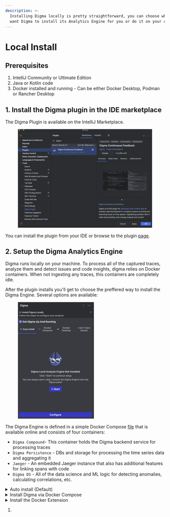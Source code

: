 ```yaml
---
description: >-
  Installing Digma locally is pretty straightforward, you can choose whether you
  want Digma to install its Analytics Engine for you or do it on your own.
---
```


# Local Install

## Prerequisites

1. IntelliJ Community or Ultimate Edition
2. Java or Kotlin code
3. Docker installed and running - Can be either Docker Desktop, Podman or Rancher Desktop&#x20;

## 1. Install the Digma plugin in the IDE marketplace

The Digma Plugin is available on the IntelliJ Marketplace.&#x20;

<figure><img src=".gitbook/assets/image (2).png" alt=""><figcaption></figcaption></figure>

You can install the plugin from your IDE or browse to the plugin [page](https://plugins.jetbrains.com/plugin/19470-digma-continuous-feedback). &#x20;

## 2.  Setup the Digma Analytics Engine

Digma runs locally on your machine. To process all of the captured traces, analyze them and detect issues and code insights, digma relies on Docker containers. When not ingesting any traces, this containers are completely idle.

After the plugin installs you'll get to choose the preffered way to install the Digma Engine.  Several options are available:

<figure><img src=".gitbook/assets/image (5).png" alt="" width="240"><figcaption></figcaption></figure>

The Digma Engine is defined in a simple Docker Compose [file](https://github.com/digma-ai/digma/blob/main/docker/docker-compose.yml) that is available online and consists of four containers:

* `Digma Compound`- This container holds the Digma backend service for processing traces
* `Digma Persistence` - DBs and storage for processing the time series data and aggregating it
* `Jaeger` - An embedded Jaeger instance that also has additional features for linking spans with code
* `Digma DS` - All of the data science and ML logic for detecting anomalies, calculating correlations, etc.

<details>

<summary>Auto install  (Default)</summary>

This is the default option. After installation, the plugin will try to start the Digme Engine containers on your local Docker environment and will offer clear controls to allow you to `Stop` `Start` or `Remove` it.  The benefit of using this approach is that Digma will be able to also update the Engine when a new release becomes available.:&#x20;

![](<.gitbook/assets/image (4).png>)

</details>

<details>

<summary>Install Digma via Docker Compose</summary>

You can simply install Digma yourself using the Docker Compose file.&#x20;

Simply select the `Docker Compose` tab from the onboarding page and follow the instructions to download the Docker Compose file and run it locally.

![](<.gitbook/assets/image (6).png>)

Notice that you can use this method to deploy to other Docker platforms Both Rancher Desktop and Podman support the Docker Compose spec so you can use [Rancher Compose](https://rancher.com/docs/rancher/v1.6/en/cattle/rancher-compose/) or  [Podman Compose ](https://docs.podman.io/en/latest/markdown/podman-compose.1.html)respectively. &#x20;

</details>

<details>

<summary>Install the Docker Extension</summary>

Digma also comes bundled as a Docker Extension. If you're using Docker Desktop you can deploy the Digma Engine this way as well. The benefit is that the Digma Containers will run in their own system space and will not create any confusion with the rest of the containers you're running for your application.

You can install the Digma Extension from the Docker Marketplace or by visiting the [extension page](https://hub.docker.com/extensions/digmaai/digma-docker-extension).&#x20;

</details>



1.
